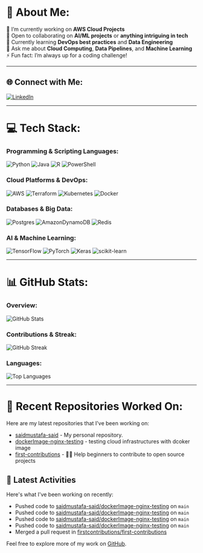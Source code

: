 # 💫 About Me:
  
🔭 I’m currently working on **AWS Cloud Projects**  
🤝 Open to collaborating on **AI/ML projects** or **anything intriguing in tech**  
🌱 Currently learning **DevOps best practices** and **Data Engineering**  
💬 Ask me about **Cloud Computing**, **Data Pipelines**, and **Machine Learning**  
⚡ Fun fact: I’m always up for a coding challenge!

---

## 🌐 Connect with Me:

[![LinkedIn](https://img.shields.io/badge/LinkedIn-%230077B5.svg?style=for-the-badge&logo=linkedin&logoColor=white)](https://linkedin.com/in/said-mustafa-said)  

---

# 💻 Tech Stack:

### Programming & Scripting Languages:
![Python](https://img.shields.io/badge/python-3670A0?style=for-the-badge&logo=python&logoColor=ffdd54) ![Java](https://img.shields.io/badge/java-%23ED8B00.svg?style=for-the-badge&logo=openjdk&logoColor=white) ![R](https://img.shields.io/badge/r-%23276DC3.svg?style=for-the-badge&logo=r&logoColor=white) ![PowerShell](https://img.shields.io/badge/PowerShell-%235391FE.svg?style=for-the-badge&logo=powershell&logoColor=white)

### Cloud Platforms & DevOps:
![AWS](https://img.shields.io/badge/AWS-%23FF9900.svg?style=for-the-badge&logo=amazon-aws&logoColor=white) ![Terraform](https://img.shields.io/badge/terraform-%235835CC.svg?style=for-the-badge&logo=terraform&logoColor=white) ![Kubernetes](https://img.shields.io/badge/kubernetes-%23326ce5.svg?style=for-the-badge&logo=kubernetes&logoColor=white) ![Docker](https://img.shields.io/badge/docker-%230db7ed.svg?style=for-the-badge&logo=docker&logoColor=white)

### Databases & Big Data:
![Postgres](https://img.shields.io/badge/postgres-%23316192.svg?style=for-the-badge&logo=postgresql&logoColor=white) ![AmazonDynamoDB](https://img.shields.io/badge/Amazon%20DynamoDB-4053D6?style=for-the-badge&logo=Amazon%20DynamoDB&logoColor=white) ![Redis](https://img.shields.io/badge/redis-%23DD0031.svg?style=for-the-badge&logo=redis&logoColor=white)

### AI & Machine Learning:
![TensorFlow](https://img.shields.io/badge/TensorFlow-%23FF6F00.svg?style=for-the-badge&logo=TensorFlow&logoColor=white) ![PyTorch](https://img.shields.io/badge/PyTorch-%23EE4C2C.svg?style=for-the-badge&logo=PyTorch&logoColor=white) ![Keras](https://img.shields.io/badge/Keras-%23D00000.svg?style=for-the-badge&logo=Keras&logoColor=white) ![scikit-learn](https://img.shields.io/badge/scikit--learn-%23F7931E.svg?style=for-the-badge&logo=scikit-learn&logoColor=white)

---

# 📊 GitHub Stats:

### Overview:
![GitHub Stats](https://github-readme-stats.vercel.app/api?username=saidmustafa-said&theme=dark&hide_border=false&include_all_commits=true&count_private=true&show_icons=true)

### Contributions & Streak:
![GitHub Streak](https://github-readme-streak-stats.herokuapp.com/?user=saidmustafa-said&theme=dark&hide_border=false)

### Languages:
![Top Languages](https://github-readme-stats.vercel.app/api/top-langs/?username=saidmustafa-said&theme=dark&hide_border=false&include_all_commits=true&count_private=true&layout=compact)

---

# 📂 Recent Repositories Worked On:
Here are my latest repositories that I've been working on:

<!-- RECENT_REPOS_START -->
- [saidmustafa-said](https://github.com/saidmustafa-said/saidmustafa-said) - My personal repository.
- [dockerImage-nginx-testing](https://github.com/saidmustafa-said/dockerImage-nginx-testing) - testing cloud infrastructures with dcoker image
- [first-contributions](https://github.com/saidmustafa-said/first-contributions) - 🚀✨ Help beginners to contribute to open source projects
<!-- RECENT_REPOS_END -->

## 📝 Latest Activities
Here's what I've been working on recently:

<!-- RECENT_ACTIVITY_START -->
- Pushed code to [saidmustafa-said/dockerImage-nginx-testing](https://github.com/saidmustafa-said/dockerImage-nginx-testing) on `main`
- Pushed code to [saidmustafa-said/dockerImage-nginx-testing](https://github.com/saidmustafa-said/dockerImage-nginx-testing) on `main`
- Pushed code to [saidmustafa-said/dockerImage-nginx-testing](https://github.com/saidmustafa-said/dockerImage-nginx-testing) on `main`
- Pushed code to [saidmustafa-said/dockerImage-nginx-testing](https://github.com/saidmustafa-said/dockerImage-nginx-testing) on `main`
- Merged a pull request in [firstcontributions/first-contributions](https://github.com/firstcontributions/first-contributions)
<!-- RECENT_ACTIVITY_END -->

Feel free to explore more of my work on [GitHub](https://github.com/saidmustafa-said).
